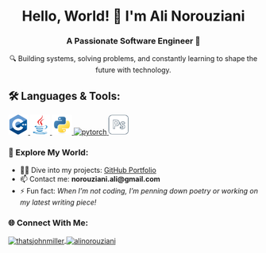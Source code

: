 <h1 align="center">Hello, World! 👋 I'm Ali Norouziani</h1> <h3 align="center">A Passionate Software Engineer 🚀</h3> <p align="center">🔍 Building systems, solving problems, and constantly learning to shape the future with technology.</p>
<h2 align="left">🛠 Languages & Tools:</h2> <p align="left"> <a href="https://www.w3schools.com/cpp/" target="_blank" rel="noreferrer"> <img src="https://raw.githubusercontent.com/devicons/devicon/master/icons/cplusplus/cplusplus-original.svg" alt="cplusplus" width="40" height="40"/> </a> <a href="https://www.java.com" target="_blank" rel="noreferrer"> <img src="https://raw.githubusercontent.com/devicons/devicon/master/icons/java/java-original.svg" alt="java" width="40" height="40"/> </a> <a href="https://www.python.org" target="_blank" rel="noreferrer"> <img src="https://raw.githubusercontent.com/devicons/devicon/master/icons/python/python-original.svg" alt="python" width="40" height="40"/> </a> <a href="https://pytorch.org/" target="_blank" rel="noreferrer"> <img src="https://www.vectorlogo.zone/logos/pytorch/pytorch-icon.svg" alt="pytorch" width="40" height="40"/> </a> <a href="https://www.photoshop.com/en" target="_blank" rel="noreferrer"> <img src="https://raw.githubusercontent.com/devicons/devicon/master/icons/photoshop/photoshop-line.svg" alt="photoshop" width="40" height="40"/> </a> </p>
<h3 align="left">📂 Explore My World:</h3> <ul> <li>👨‍💻 Dive into my projects: <a href="https://github.com/alinorouziani?tab=repositories" target="_blank">GitHub Portfolio</a></li> <li>📫 Contact me: <b>norouziani.ali@gmail.com</b></li> <li>⚡ Fun fact: <i>When I’m not coding, I’m penning down poetry or working on my latest writing piece!</i></li> </ul>
<h3 align="left">🌐 Connect With Me:</h3> <p align="left"> <a href="https://twitter.com/thatsjohnmiller" target="_blank"> <img align="center" src="https://raw.githubusercontent.com/rahuldkjain/github-profile-readme-generator/master/src/images/icons/Social/twitter.svg" alt="thatsjohnmiller" height="30" width="40"/> </a> <a href="https://instagram.com/alinorouziani" target="_blank"> <img align="center" src="https://raw.githubusercontent.com/rahuldkjain/github-profile-readme-generator/master/src/images/icons/Social/instagram.svg" alt="alinorouziani" height="30" width="40"/> </a> </p>
